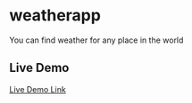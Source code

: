 # weatherapp

You can find weather for any place in the world

## Live Demo

[Live Demo Link](https://ramon-carrillo.github.io/weatherapp/)
